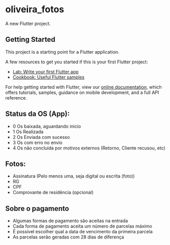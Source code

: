 # oliveira_fotos

A new Flutter project.

## Getting Started

This project is a starting point for a Flutter application.

A few resources to get you started if this is your first Flutter project:

- [Lab: Write your first Flutter app](https://flutter.dev/docs/get-started/codelab)
- [Cookbook: Useful Flutter samples](https://flutter.dev/docs/cookbook)

For help getting started with Flutter, view our
[online documentation](https://flutter.dev/docs), which offers tutorials,
samples, guidance on mobile development, and a full API reference.


## Status da OS (App):

- 0 Os baixada, aguardando inicio
- 1 Os Realizada
- 2 Os Enviada com sucesso
- 3 Os com erro no envio
- 4 Os não concluida por motivos externos (Retorno, Cliente recusou, etc)


## Fotos:

- Assinatura (Pelo menos uma, seja digital ou escrita (foto))
- RG
- CPF
- Comprovante de residência (opcional)

## Sobre o pagamento

- Algumas formas de pagamento são aceitas na entrada
- Cada forma de pagamento aceita um número de parcelas máximo
- É possível escolher qual a data de vencimento da primeira parcela
- As parcelas serão geradas com 28 dias de diferença
